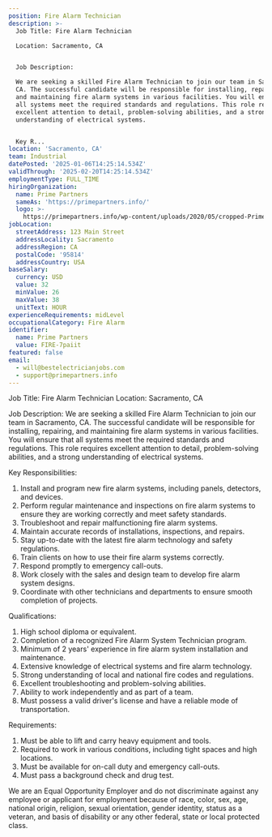 ```yaml
---
position: Fire Alarm Technician
description: >-
  Job Title: Fire Alarm Technician

  Location: Sacramento, CA


  Job Description:

  We are seeking a skilled Fire Alarm Technician to join our team in Sacramento,
  CA. The successful candidate will be responsible for installing, repairing,
  and maintaining fire alarm systems in various facilities. You will ensure that
  all systems meet the required standards and regulations. This role requires
  excellent attention to detail, problem-solving abilities, and a strong
  understanding of electrical systems.


  Key R...
location: 'Sacramento, CA'
team: Industrial
datePosted: '2025-01-06T14:25:14.534Z'
validThrough: '2025-02-20T14:25:14.534Z'
employmentType: FULL_TIME
hiringOrganization:
  name: Prime Partners
  sameAs: 'https://primepartners.info/'
  logo: >-
    https://primepartners.info/wp-content/uploads/2020/05/cropped-Prime-Partners-Logo-NO-BG-1-1.png
jobLocation:
  streetAddress: 123 Main Street
  addressLocality: Sacramento
  addressRegion: CA
  postalCode: '95814'
  addressCountry: USA
baseSalary:
  currency: USD
  value: 32
  minValue: 26
  maxValue: 38
  unitText: HOUR
experienceRequirements: midLevel
occupationalCategory: Fire Alarm
identifier:
  name: Prime Partners
  value: FIRE-7paiit
featured: false
email:
  - will@bestelectricianjobs.com
  - support@primepartners.info
---
```




Job Title: Fire Alarm Technician
Location: Sacramento, CA

Job Description:
We are seeking a skilled Fire Alarm Technician to join our team in Sacramento, CA. The successful candidate will be responsible for installing, repairing, and maintaining fire alarm systems in various facilities. You will ensure that all systems meet the required standards and regulations. This role requires excellent attention to detail, problem-solving abilities, and a strong understanding of electrical systems.

Key Responsibilities:
1. Install and program new fire alarm systems, including panels, detectors, and devices.
2. Perform regular maintenance and inspections on fire alarm systems to ensure they are working correctly and meet safety standards.
3. Troubleshoot and repair malfunctioning fire alarm systems.
4. Maintain accurate records of installations, inspections, and repairs.
5. Stay up-to-date with the latest fire alarm technology and safety regulations.
6. Train clients on how to use their fire alarm systems correctly.
7. Respond promptly to emergency call-outs.
8. Work closely with the sales and design team to develop fire alarm system designs.
9. Coordinate with other technicians and departments to ensure smooth completion of projects.

Qualifications:
1. High school diploma or equivalent.
2. Completion of a recognized Fire Alarm System Technician program.
3. Minimum of 2 years' experience in fire alarm system installation and maintenance.
4. Extensive knowledge of electrical systems and fire alarm technology.
5. Strong understanding of local and national fire codes and regulations.
6. Excellent troubleshooting and problem-solving abilities.
7. Ability to work independently and as part of a team.
8. Must possess a valid driver's license and have a reliable mode of transportation.

Requirements:
1. Must be able to lift and carry heavy equipment and tools.
2. Required to work in various conditions, including tight spaces and high locations.
3. Must be available for on-call duty and emergency call-outs.
4. Must pass a background check and drug test.

We are an Equal Opportunity Employer and do not discriminate against any employee or applicant for employment because of race, color, sex, age, national origin, religion, sexual orientation, gender identity, status as a veteran, and basis of disability or any other federal, state or local protected class.

